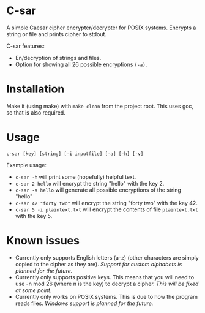 # C-sar
A simple Caesar cipher encrypter/decrypter for POSIX systems.
Encrypts a string or file and prints cipher to stdout.

C-sar features:
- En/decryption of strings and files.
- Option for showing all 26 possible encryptions ``(-a)``.

# Installation
Make it (using make) with ``make clean`` from the project root. This uses gcc, so that is also required.

# Usage
``c-sar [key] [string] [-i inputfile] [-a] [-h] [-v]``

Example usage:
- ``c-sar -h`` will print some (hopefully) helpful text.
- ``c-sar 2 hello`` will encrypt the string "hello" with the key 2.
- ``c-sar -a hello`` will generate all possible encryptions of the string "hello"
- ``c-sar 42 "forty two"`` will encrypt the string "forty two" with the key 42.
- ``c-sar 5 -i plaintext.txt`` will encrypt the contents of file ``plaintext.txt`` with the key 5.

# Known issues
- Currently only supports English letters (a-z) (other characters are simply copied to the cipher as they are). *Support for custom alphabets is planned for the future.*
- Currently only supports positive keys. This means that you will need to use -n mod 26 (where n is the key) to decrypt a cipher. *This will be fixed at some point.*
- Currently only works on POSIX systems. This is due to how the program reads files. *Windows support is planned for the future.*